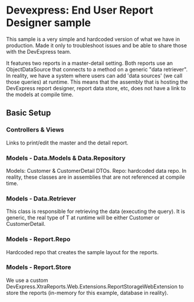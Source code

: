 # Devexpress: End User Report Designer sample
This sample is a very simple and hardcoded version of what we have in production.
Made it only to troubleshoot issues and be able to share those with the DevExpress team.

It features two reports in a master-detail setting.
Both reports use an ObjectDataSource that connects to a method on a generic "data retriever".  
In reality, we have a system where users can add 'data sources' (we call those queries) at runtime.
This means that the assembly that is hosting the DevExpress report designer, report data store, etc, does not have a link to the models at compile time.

## Basic Setup
### Controllers & Views
Links to print/edit the master and the detail report.

### Models - Data.Models & Data.Repository
Models: Customer & CustomerDetail DTOs.
Repo: hardcoded data repo.
In reality, these classes are in assemblies that are not referenced at compile time.

### Models - Data.Retriever
This class is responsible for retrieving the data (executing the query). 
It is generic, the real type of T at runtime will be either Customer or CustomerDetail.
  
### Models - Report.Repo
Hardcoded repo that creates the sample layout for the reports.

### Models - Report.Store
We use a custom DevExpress.XtraReports.Web.Extensions.ReportStorageWebExtension to store the reports (in-memory for this example, database in reality).
